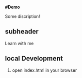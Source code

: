 **#Demo**

Some discription!

## subheader

Learn with me 

## local Development 

1. open index.html in your browser

